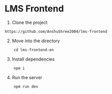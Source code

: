 # LMS Frontend

1. Clone the project

```
https://github.com/AnshuShree2004/lms-frontend
```

2. Move into the directory

```
    cd lms-frontend-en
```

3. Install dependencies

```
    npm i
```

4. Run the server

```
    npm run dev
```